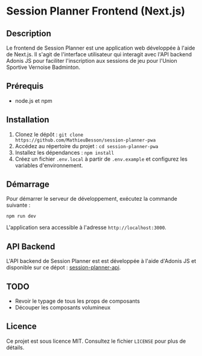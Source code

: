 # Session Planner Frontend (Next.js)

## Description

Le frontend de Session Planner est une application web développée à l'aide de Next.js. Il s'agit de l'interface utilisateur qui interagit avec l'API backend Adonis JS pour faciliter l'inscription aux sessions de jeu pour l'Union Sportive Vernoise Badminton.

## Prérequis

- node.js et npm 

## Installation

1. Clonez le dépôt : `git clone https://github.com/MathieuBesson/session-planner-pwa`
2. Accédez au répertoire du projet : `cd session-planner-pwa`
3. Installez les dépendances : `npm install`
4. Créez un fichier `.env.local` à partir de `.env.example` et configurez les variables d'environnement.

## Démarrage

Pour démarrer le serveur de développement, exécutez la commande suivante :

```shell
npm run dev
```

L'application sera accessible à l'adresse `http://localhost:3000`.

## API Backend

L'API backend de Session Planner est  est développée à l'aide d'Adonis JS et disponible sur ce dépot : [session-planner-api](https://github.com/MathieuBesson/session-planner-api).

## TODO 

- Revoir le typage de tous les props de composants
- Découper les composants volumineux 

## Licence

Ce projet est sous licence MIT. Consultez le fichier `LICENSE` pour plus de détails.
